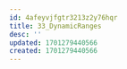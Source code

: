 ```yaml
---
id: 4afeyvjfgtr3213z2y76hqr
title: 33_DynamicRanges
desc: ''
updated: 1701279440566
created: 1701279440566
---
```

